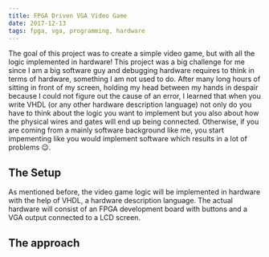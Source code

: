 ```yaml
---
title: FPGA Driven VGA Video Game
date: 2017-12-13
tags: fpga, vga, programming, hardware
--- 
```


The goal of this project was to create a simple video game, but with all the logic implemented in hardware! This project was a big challenge for me since I am a big software guy and debugging hardware requires to think in terms of hardware, something I am not used to do. After many long hours of sitting in front of my screen, holding my head between my hands in despair because I could not figure out the cause of an error, I learned that when you write VHDL (or any other hardware description language) not only do you have to think about the logic you want to implement but you also about how the physical wires and gates will end up being connected. Otherwise, if you are coming from a mainly software background like me, you start impementing like you would implement software which results in a lot of problems :wink:.

## The Setup
As mentioned before, the video game logic will be implemented in hardware with the help of VHDL, a hardware description language. The actual hardware will consist of an FPGA development board with buttons and a VGA output connected to a LCD screen.

## The approach
